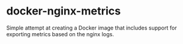 docker-nginx-metrics
====================

Simple attempt at creating a Docker image that includes support for exporting metrics based on the nginx logs.
